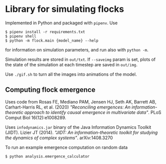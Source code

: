 # Library for simulating flocks


Implemented in Python and packaged with `pipenv`. Use

```
$ pipenv install -r requirements.txt
$ pipenv shell
$ python -m flock.main {model_name} --help
```

for information on simulation parameters, and run also with `python -m`.

Simulation results are stored in `out/txt`. If `--saveimg` param is set, plots
of the state of the simulation at each timestep are saved in `out/img`.

Use `./gif.sh` to turn all the images into animations of the model.

## Computing flock emergence

Uses code from Rosas FE, Mediano PAM, Jensen HJ, Seth AK, Barrett AB, Carhart-Harris RL, et al. (2020)
_"Reconciling emergences: An information-theoretic approach to identify causal emergence in
multivariate data"_. PLoS Comput Biol 16(12):e1008289.

Uses `infodynamics.jar` binary of the Java Information Dynamics Toolkit (JIDT).
Lizier JT (2014). _"JIDT: An information-theoretic toolkit for studying the dynamics of complex systems"_. arXiv:1408.3270

To run an example emergence computation on random data

```
$ python analysis.emergence_calculator
```

